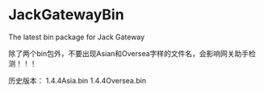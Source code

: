 # JackGatewayBin
The latest bin package for Jack Gateway

除了两个bin包外，不要出现Asian和Oversea字样的文件名，会影响网关助手检测！！！

历史版本： 1.4.4Asia.bin  1.4.4Oversea.bin
